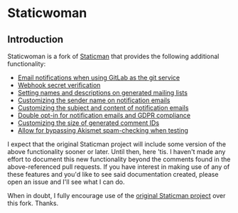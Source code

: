 # Staticwoman

## Introduction

Staticwoman is a fork of [Staticman](https://github.com/eduardoboucas/staticman) that provides the following additional functionality:

- [Email notifications when using GitLab as the git service](https://github.com/hispanic/staticwoman/pull/1)
- [Webhook secret verification](https://github.com/hispanic/staticwoman/pull/1)
- [Setting names and descriptions on generated mailing lists](https://github.com/hispanic/staticwoman/pull/2)
- [Customizing the sender name on notification emails](https://github.com/hispanic/staticwoman/pull/3)
- [Customizing the subject and content of notification emails](https://github.com/hispanic/staticwoman/pull/4)
- [Double opt-in for notification emails and GDPR compliance](https://github.com/hispanic/staticwoman/pull/6)
- [Customizing the size of generated comment IDs](https://github.com/hispanic/staticwoman/pull/9)
- [Allow for bypassing Akismet spam-checking when testing](https://github.com/hispanic/staticwoman/pull/10)

I expect that the original Staticman project will include some version of the above functionality sooner or later. Until then, here 'tis. I haven't made any effort to document this new functionality beyond the comments found in the above-referenced pull requests. If you have interest in making use of any of these features and you'd like to see said documentation created, please open an issue and I'll see what I can do. 

When in doubt, I fully encourage use of the [original Staticman project](https://github.com/eduardoboucas/staticman) over this fork. Thanks.

